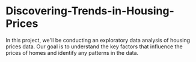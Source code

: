 # Discovering-Trends-in-Housing-Prices
In this project, we'll be conducting an exploratory data analysis of housing prices data. Our goal is to understand the key factors that influence the prices of homes and identify any patterns in the data. 
